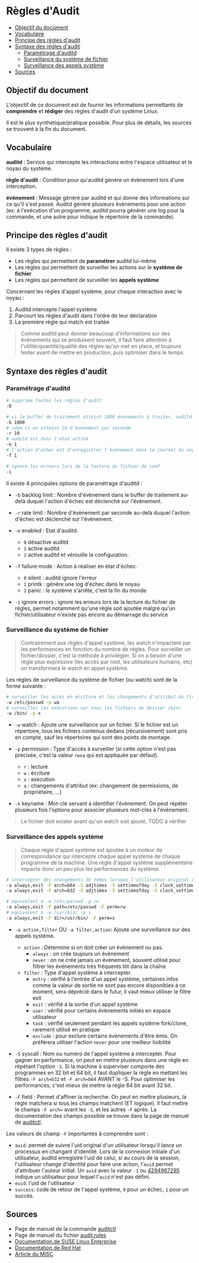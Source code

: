 # Règles d'Audit

- [Objectif du document](#objectif-du-document)
- [Vocabulaire](#vocabulaire)
- [Principe des règles d'audit](#principe-des-règles-daudit)
- [Syntaxe des règles d'audit](#syntaxe-des-règles-daudit)
  - [Paramétrage d'auditd](#paramétrage-dauditd)
  - [Surveillance du système de fichier](#surveillance-du-système-de-fichier)
  - [Surveillance des appels système](#surveillance-des-appels-système)
- [Sources](#sources)

## Objectif du document

L'objectif de ce document est de fournir les informations permettants de **comprendre** et **rédiger** des règles d'audit d'un système Linux.

Il est le plus synthétique/pratique possible. Pour plus de détails, les sources se trouvent à la fin du document.

## Vocabulaire

**auditd** : Service qui intercepte les interactions entre l'espace utilisateur et le noyau du système.

**règle d'audit** : Condition pour qu'auditd génère un évènement lors d'une interception.

**évènement** : Message généré par auditd et qui donne des informations sur ce qu'il s'est passé. Auditd génère plusieurs évènements pour une action (ex: à l'exécution d'un programme, auditd pourra générer une log pour la commande, et une autre pour indique le répertoire de la commande).

## Principe des règles d'audit

Il existe 3 types de règles :
- Les règles qui permettent de **paramétrer** auditd lui-même
- Les règles qui permettent de surveiller les actions sur le **système de fichier**
- Les règles qui permettent de surveiller les **appels système**

Concernant les règles d'appel système, pour chaque interaction avec le noyau :
1. Auditd intercepte l'appel système
2. Parcourt les règles d'audit dans l'ordre de leur déclaration
3. La première règle qui match est traitée

> Comme auditd peut donner beaucoup d'informations sur des évènements qui se produisent souvent, il faut faire attention à l'utilité/quantité/qualité des règles qu'on met en place, et toujours tester avant de mettre en production, puis optimiser dans le temps.

## Syntaxe des règles d'audit

### Paramétrage d'auditd

```bash
# supprime toutes les règles d'audit
-D

# si le buffer de traitement atteint 1000 évènements à traiter, auditd déclenche l'action d'échec
-b 1000
# idem si on atteint 10 d'évènement par seconde
-r 10
# auditd est dans l'état activé
-e 1
# l'action d'échec est d'enregistrer l'évènement dans le journal du noyau
-f 1

# ignore les erreurs lors de la lecture du fichier de conf
-i
```

Il existe 4 principales options de paramétrage d'auditd :
- `-b` backlog limit : Nombre d'évènement dans le buffer de traitement au-delà duquel l'action d'échec est déclenché sur l'évènement.

- `-r` rate limit : Nombre d'évènement par seconde au-delà duquel l'action d'échec est déclenché sur l'évènement.

- `-e` enabled : Etat d'auditd.
  - `0` désactive auditd
  - `1` active auditd
  - `2` active auditd et vérouille la configuration.

- `-f` failure mode : Action à réaliser en état d'échec.
  - `0` silent : auditd ignore l'erreur
  - `1` printk : génère une log d'échec dans le noyau
  - `2` panic : le système s'arrête, c'est la fin du monde

- `-i` ignore errors : ignore les erreurs lors de la lecture du fichier de règles, permet notamment qu'une règle soit ajoutée malgré qu'un fichier/utilisateur n'existe pas encore au démarrage du service

### Surveillance du système de fichier

> Contrairement aux règles d'appel système, les watch n'impactent par les performances en fonction du nombre de règles. Pour surveiller un fichier/dossier, c'est la méthode à privilégier. Si on a besoin d'une règle plus expressive (les accès par root, les utilisateurs humains, etc) on transformera le watch en appel système.

Les règles de surveillance du système de fichier (ou watch) sont de la forme suivante :
```bash
# surveiller les accès en écriture et les changements d'attribut du fichier /etc/passwd
-w /etc/passwd -p wa
# surveiller les exécutions sur tous les fichiers du dossier /bin/
-w /bin/ -p x
```

- `-w` watch : Ajoute une surveillance sur un fichier. Si le fichier est un répertoire, tous les fichiers contenus dedans (récursivement) sont pris en compte, sauf les répertoires qui sont des points de montage.

- `-p` permission : Type d'accès à surveiller (si cette option n'est pas précisée, c'est la valeur `rwxa` qui est appliquée par défaut).
  - `r` : lecture
  - `w` : écriture
  - `x` : exécution
  - `a` : changements d'attribut (ex: changement de permissions, de propriétaire, ...)

- `-k` keyname : Mot-clé servant à identifier l'évènement. On peut répéter plusieurs fois l'options pour associer plusieurs mot-clés à l'évènement.

> Le fichier doit exister avant qu'un watch soit ajouté, TODO à vérifier

### Surveillance des appels système

> Chaque règle d'appel système est ajoutée à un moteur de correspondance qui intercepte chaque appel système de chaque programme de la machine. Une règle d'appel système supplémentaire impacte donc un peu plus les performances du système.

```bash
# intercepter des changements de temps lorsque l'utilisateur original est humain, sur les architectures 32 et 64 bits
-a always,exit -F arch=b64 -S adjtimex -S settimeofday -S clock_settime -F auid>=1000 -k T1070.006_2
-a always,exit -F arch=b32 -S adjtimex -S settimeofday -S clock_settime -F auid>=1000 -k T1070.006_1

# equivalent à -w /etc/passwd -p rw
-a always,exit -F path=/etc/passwd -F perm=rw
# equivalent à -w /usr/bin/ -p x
-a always,exit -F dir=/usr/bin/ -F perm=x
```

- `-a action,filter` OU `-a filter,action`: Ajoute une surveillance sur des appels système.
  - `action` : Détermine si on doit créer un évènement ou pas.
    - `always` : on crée toujours un évènement
    - `never` : on ne crée jamais un évènement, souvent utilisé pour filtrer les événements très fréquents tôt dans la chaîne
  - `filter` : Type d'appel système à intercepter.
    - `entry` : vérifié à l'entrée d'un appel système, certaines infos comme la valeur de sortie ne sont pas encore disponibles à ce moment, sera déprécié dans le futur, il vaut mieux utiliser le filtre exit
    - `exit` : vérifié à la sortie d'un appel système
    - `user` : vérifié pour certains évènements initiés en espace utilisateur
    - `task` : vérifié seulement pendant les appels système fork/clone, rarement utilisé en pratique
    - `exclude` : pour exclure certains évènements d'être émis. On préférera utiliser l'action `never` pour une meilleur lisibilité

- `-S` syscall : Nom ou numéro de l'appel système à intercepter. Pour gagner en performance, on peut en mettre plusieurs dans une règle en répétant l'option `-S`. Si la machine à superviser comporte des programmes en 32 bit et 64 bit, il faut dupliquer la règle en mettant les filtres `-F arch=b32` et `-F arch=b64` AVANT le -S. Pour optimiser les performances, c'est mieux de mettre la règle 64 bit avant 32 bit.

- `-F` field : Permet d'affiner la recherche. On peut en mettre plusieurs, la règle matchera si tous les champs matchent (ET logique). Il faut mettre le champs `-F arch=` avant les `-S`, et les autres `-F` après. La documentation des champs possible se trouve dans la page de manuel de [auditctl](https://man.cx/auditctl).

Les valeurs de champ `-F` importantes à comprendre sont :
- `auid`: permet de suivre l'uid original d'un utilisateur lorsqu'il lance un processus en changant d'identité. Lors de la connexion initiale d'un utilisateur, auditd enregistre l'uid de celui, si au cours de la session, l'utilisateur change d'identité pour faire une action, l'`auid` permet d'attribuer l'auteur initial. Un `auid` avec la valeur `-1` ou [4294967295](https://en.wikipedia.org/wiki/4,294,967,295#In_computing) indique un utilisateur pour lequel l'`auid` n'est pas défini.
- `euid`: l'uid de l'utilisateur
- `success`: code de retour de l'appel système, `0` pour un échec, `1` pour un succès.

## Sources

- Page de manuel de la commande [auditctl](https://man.cx/auditctl(8))
- Page de manuel du fichier [audit.rules](https://man.cx/audit.rules)
- [Documentation de SUSE Linux Enterprise](https://documentation.suse.com/sles/15-SP2/html/SLES-all/cha-audit-comp.html#sec-audit-rules)
- [Documentation de Red Hat](https://access.redhat.com/documentation/en-us/red_hat_enterprise_linux/7/html/security_guide/sec-understanding_audit_log_files)
- [Article du MISC](https://connect.ed-diamond.com/GNU-Linux-Magazine/GLMFHS-093/Journalisez-les-actions-de-vos-utilisateurs-avec-Auditd)
